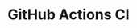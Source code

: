 # GitHub Actions CI


































































































































































































































































































































































































































































































































































































































































































































































































































































































































































































































































































































































































